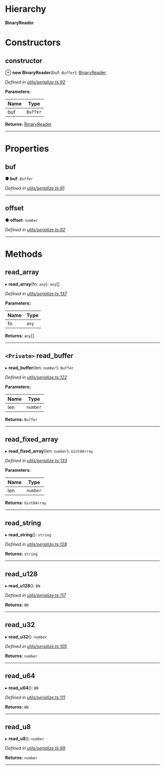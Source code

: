 

# Hierarchy

**BinaryReader**

# Constructors

<a id="constructor"></a>

##  constructor

⊕ **new BinaryReader**(buf: *`Buffer`*): [BinaryReader](_utils_serialize_.binaryreader.md)

*Defined in [utils/serialize.ts:92](https://github.com/nearprotocol/nearlib/blob/b17214a/src.ts/utils/serialize.ts#L92)*

**Parameters:**

| Name | Type |
| ------ | ------ |
| buf | `Buffer` |

**Returns:** [BinaryReader](_utils_serialize_.binaryreader.md)

___

# Properties

<a id="buf"></a>

##  buf

**● buf**: *`Buffer`*

*Defined in [utils/serialize.ts:91](https://github.com/nearprotocol/nearlib/blob/b17214a/src.ts/utils/serialize.ts#L91)*

___
<a id="offset"></a>

##  offset

**● offset**: *`number`*

*Defined in [utils/serialize.ts:92](https://github.com/nearprotocol/nearlib/blob/b17214a/src.ts/utils/serialize.ts#L92)*

___

# Methods

<a id="read_array"></a>

##  read_array

▸ **read_array**(fn: *`any`*): `any`[]

*Defined in [utils/serialize.ts:137](https://github.com/nearprotocol/nearlib/blob/b17214a/src.ts/utils/serialize.ts#L137)*

**Parameters:**

| Name | Type |
| ------ | ------ |
| fn | `any` |

**Returns:** `any`[]

___
<a id="read_buffer"></a>

## `<Private>` read_buffer

▸ **read_buffer**(len: *`number`*): `Buffer`

*Defined in [utils/serialize.ts:122](https://github.com/nearprotocol/nearlib/blob/b17214a/src.ts/utils/serialize.ts#L122)*

**Parameters:**

| Name | Type |
| ------ | ------ |
| len | `number` |

**Returns:** `Buffer`

___
<a id="read_fixed_array"></a>

##  read_fixed_array

▸ **read_fixed_array**(len: *`number`*): `Uint8Array`

*Defined in [utils/serialize.ts:133](https://github.com/nearprotocol/nearlib/blob/b17214a/src.ts/utils/serialize.ts#L133)*

**Parameters:**

| Name | Type |
| ------ | ------ |
| len | `number` |

**Returns:** `Uint8Array`

___
<a id="read_string"></a>

##  read_string

▸ **read_string**(): `string`

*Defined in [utils/serialize.ts:128](https://github.com/nearprotocol/nearlib/blob/b17214a/src.ts/utils/serialize.ts#L128)*

**Returns:** `string`

___
<a id="read_u128"></a>

##  read_u128

▸ **read_u128**(): `BN`

*Defined in [utils/serialize.ts:117](https://github.com/nearprotocol/nearlib/blob/b17214a/src.ts/utils/serialize.ts#L117)*

**Returns:** `BN`

___
<a id="read_u32"></a>

##  read_u32

▸ **read_u32**(): `number`

*Defined in [utils/serialize.ts:105](https://github.com/nearprotocol/nearlib/blob/b17214a/src.ts/utils/serialize.ts#L105)*

**Returns:** `number`

___
<a id="read_u64"></a>

##  read_u64

▸ **read_u64**(): `BN`

*Defined in [utils/serialize.ts:111](https://github.com/nearprotocol/nearlib/blob/b17214a/src.ts/utils/serialize.ts#L111)*

**Returns:** `BN`

___
<a id="read_u8"></a>

##  read_u8

▸ **read_u8**(): `number`

*Defined in [utils/serialize.ts:99](https://github.com/nearprotocol/nearlib/blob/b17214a/src.ts/utils/serialize.ts#L99)*

**Returns:** `number`

___

